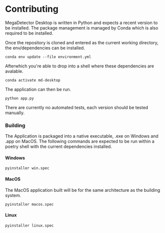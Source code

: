 # Contributing

MegaDetector Desktop is written in Python and expects a recent version to be installed. The package management is managed by Conda which is also required to be installed.

Once the repository is cloned and entered as the current working directory, the env/dependencies can be installed.

    conda env update --file environment.yml

Afterwhich you're able to drop into a shell where these dependencies are avalable.

    conda activate md-desktop

The application can then be run.

    python app.py

There are currently no automated tests, each version should be tested manually.

### Building

The Application is packaged into a native executable, .exe on Windows and .app on MacOS. The following commands are expected to be run within a poetry shell with the current dependencies installed.

#### Windows

    pyinstaller win.spec

#### MacOS

The MacOS application built will be for the same architecture as the building system.

    pyinstaller macos.spec

#### Linux

    pyinstaller linux.spec